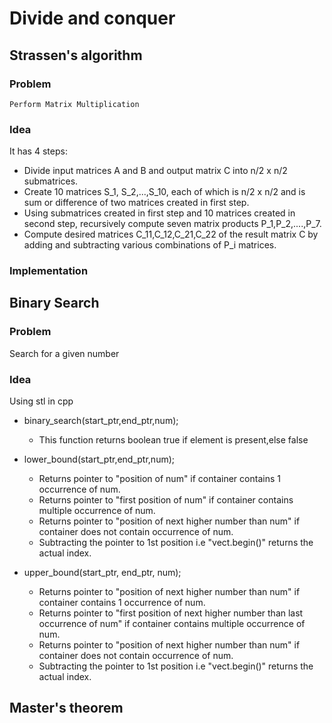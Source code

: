 # Divide and conquer

## Strassen's algorithm

### Problem

	Perform Matrix Multiplication

### Idea

It has 4 steps:

* Divide input matrices A and B and output matrix C into n/2 x n/2 submatrices.
* Create 10 matrices S_1, S_2,...,S_10, each of which is n/2 x n/2 and is sum or difference of two matrices created in first step.
* Using submatrices created in first step and 10 matrices created in second step, recursively compute seven matrix products P_1,P_2,....,P_7.
* Compute desired matrices C_11,C_12,C_21,C_22 of the result matrix C by adding and subtracting various combinations of P_i matrices.

### Implementation


## Binary Search

### Problem

Search for a given number

### Idea

Using stl in cpp

* binary_search(start_ptr,end_ptr,num);
	* This function returns boolean true if element is present,else false

* lower_bound(start_ptr,end_ptr,num);
	* Returns pointer to "position of num" if container contains 1 occurrence of num.
	* Returns pointer to "first position of num" if container contains multiple occurrence of num.
	* Returns pointer to "position of next higher number than num" if container does not contain occurrence of num.
	* Subtracting the pointer to 1st position i.e "vect.begin()" returns the actual index.

* upper_bound(start_ptr, end_ptr, num);
	* Returns pointer to "position of next higher number than num" if container contains 1 occurrence of num.
	* Returns pointer to "first position of next higher number than last occurrence of num" if container contains multiple occurrence of num.
	* Returns pointer to "position of next higher number than num" if container does not contain occurrence of num.
	* Subtracting the pointer to 1st position i.e "vect.begin()" returns the actual index.



## Master's theorem


	
	
